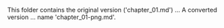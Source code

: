 This folder contains the original version ('chapter_01.md') ...
A converted version ... name 'chapter_01-png.md'.
